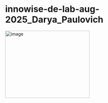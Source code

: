 # innowise-de-lab-aug-2025_Darya_Paulovich
<img width="271" height="217" alt="image" src="https://github.com/user-attachments/assets/fd1cdbe1-f047-40f6-ae63-aeb31bfe2d9d" />


